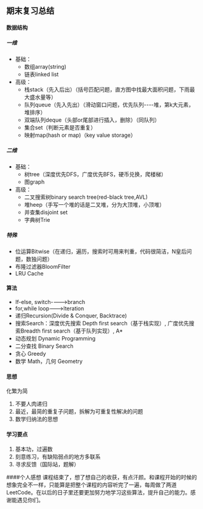 ## 期末复习总结

#### 数据结构

##### 一维

- 基础：
  - 数组array(string)
  -  链表linked list
- 高级：
  - 栈stack（先入后出）（括号匹配问题，直方图中找最大面积问题，下雨最大盛水量等）
  - 队列queue（先入先出）（滑动窗口问题，优先队列----堆，第k大元素，堆排序）
  - 双端队列deque（头部or尾部进行插入，删除）（同队列）
  - 集合set（判断元素是否重复）
  - 映射map(hash or map)（key value storage）

##### 二维

- 基础：
  - 树tree（深度优先DFS，广度优先BFS，硬币兑换，爬楼梯）
  - 图graph
- 高级：
  - 二叉搜索树binary search tree(red-black tree,AVL)
  - 堆heep（手写一个堆的话是二叉堆，分为大顶堆，小顶堆）
  - 并查集disjoint set
  - 字典树Trie

##### 特殊

- 位运算Bitwise（在递归，遍历，搜索时可用来判重，代码很简洁，N皇后问题，数独问题）
- 布隆过滤器BloomFilter
- LRU Cache

#### 算法

- If-else, switch---->branch
- for,while loop--->lteration
- 递归Recursion(Divide & Conquer, Backtrace)
- 搜索Search：深度优先搜索 Depth first search（基于栈实现）, 广度优先搜索Breadth first search（基于队列实现）, A*
- 动态规划 Dynamic Programming
- 二分查找 Binary Search
- 贪心 Greedy
- 数学 Math，几何 Geometry

#### 思想

化繁为简

1. 不要人肉递归
2. 最近，最简的重复子问题，拆解为可重复性解决的问题
3. 数学归纳法的思想

#### 学习要点

1. 基本功，过遍数
2. 刻意练习，有缺陷弱点的地方多联系
3. 寻求反馈（国际站，题解）

####个人感想
课程结束了，想了想自己的收获，有点汗颜。和课程开始的时候的想象完全不一样，只能算是把整个课程的内容听完了一遍，每周做了两道LeetCode。在以后的日子里还要更加努力地学习这些算法，提升自己的能力。感谢能遇见你们。